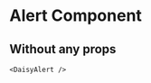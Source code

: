 <script setup lang="ts">
import {DaisyAlert} from 'daisy-vue'
</script>

# Alert Component

## Without any props

<DaisyAlert/>

```vue
<DaisyAlert />
```